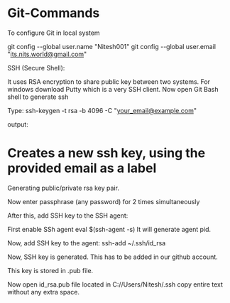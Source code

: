 # Git-Commands

To configure Git in local system

git config --global user.name "Nitesh001"
git config --global user.email "its.nits.world@gmail.com"

SSH (Secure Shell):

It uses RSA encryption to share public key between two systems.
For windows download Putty which is a very SSH client.
Now open Git Bash shell to generate ssh

Type: 
ssh-keygen -t rsa -b 4096 -C "your_email@example.com"

output:
# Creates a new ssh key, using the provided email as a label
Generating public/private rsa key pair.

Now enter passphrase (any password) for 2 times simultaneously

After this, add SSH key to the SSH agent:

First enable SSh agent
eval $(ssh-agent -s)
It will generate agent pid.

Now, add SSH key to the agent:
ssh-add ~/.ssh/id_rsa

Now, SSH key is generated. This has to be added in our github account.

This key is stored in .pub file.

Now open id_rsa.pub file located in C://Users/Nitesh/.ssh
copy entire text without any extra space.







